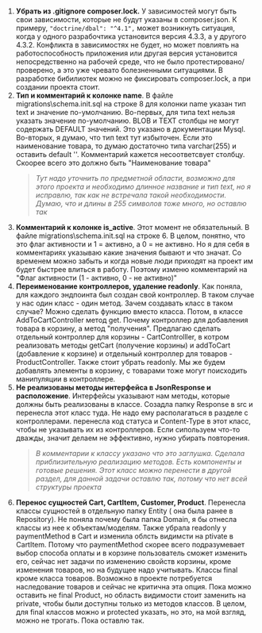 # 
1. **Убрать из .gitignore composer.lock.** У зависимостей могут быть свои зависимости, которые не будут указаны в composer.json. К примеру, `"doctrine/dbal": "^4.1",` может возникнуть ситуация, когда у одного разрабочтика установится версия 4.3.3, а у другого 4.3.2. Конфликта в зависимостях не будет, но может повлиять на работоспособность приложения или другая версия установится непосредственно на рабочей среде, что не было протестировано/проверено, а это уже чревато болезненными ситуациями. В разработке бибилиотек можно не фиксировать composer.lock, а при создании проекта стоит. 
2. **Тип и комментарий к колонке name**. В файле migrations\schema.init.sql на строке 8 для колонки name указан тип text и значение по-умолчанию. Во-первых, для типа text нельзя указать значение по-умолчанию. BLOB и TEXT столбцы не могут содержать DEFAULT значений. Это указано в документации Mysql. Во-вторых, я думаю, что тип text тут избыточен. Если это наименование товара, то думаю достаточно типа varchar(255) и оставить default ''. Комментарий кажется несоответсвует столбцу. Скоорее всего это должно быть "Наименование товара" 
   >*Тут надо уточнить по предметной области, возможно для этого проекта и необходимо длинное название и тип text, но я исправлю, так как не встречала такой необходимости. Думаю, что и длины в 255 символов тоже много, но оставлю так* 
3. **Комментарий к колонке is_active**. Этот момент не обязательный. В файле migrations\schema.init.sql на строке 6. В целом, понятно, что это флаг активности и 1 = активно, а 0 = не активно. Но я для себя в комментариях указываю какие значения бывают и что значат. Со временем можно забыть и когда новые люди приходят на проект им будет быстрее влиться в работу. Поэтому изменю комментарий на "Флаг активности (1 - активно, 0 - не активно)"
4. **Переименование контроллеров, удаление readonly**. Как поняла, для каждого эндпоинта был создан свой контроллер. В таком случае у нас один класс - один метод. Зачем создавать класс в таком случае? Можно сделать функцию вместо класса. Потом, в классе AddToCartController метод get. Почему контроллер для добавления товара в корзину, а метод "получения". Предлагаю сделать отдельный контроллер для корзины - CartControlller, в котром реализовать методы getCart (получение корзины) и addToCart (добавление к корзине) и отдельный контроллер для товаров - ProductController. Также стоит убрать readonly. Мы же будем добавлять элементы в корзину, с товарами тоже могут поисходить манипуляции в контроллере.
5. **Не реализованы методы интерфейса в JsonResponse  и расположение**. Интерфейсы указывают нам методы, которые должны быть реализованы в классе. Созадла папку Response в src и перенесла этот класс туда. Не надо ему располагаться в разделе с контроллерами. перенесла код статуса и Content-Type в этот класс, чтобы не указывать их из контроллеров. Если сипользуем что-то дважды, значит делаем не эффективно, нужно убирать повторения.     
    >*В комментарии к классу указано что это заглушка. Сделала приблизительную реализацию методов. Есть компоненты и готовые решения. Этот класс можно перенести в другой раздел, для данной задачи оставлю так, потому что нет всей структуры проекта*
6. **Перенос сущностей Cart, CartItem, Customer, Product**. Перенесла классы сущностей в отдельную папку Entity ( она была ранее в Repository). Не поняла почему была папка Domain, я бы отнесла классы из нее к объектам/моделям. Также убрала readonly у paymentMethod в Cart и изменила облсть видимсти на ptivate в CartItem.
Потому что paymentMethod скорее всего подразумевает выбор способа оплаты и в корзине пользователь сможет изменить его, сейчас нет задачи по изменению свойств корзины, кроме изменения товаров, но на будущее надо учитывать. Классы final кроме класса товаров. Возможно в проекте потребуется наследование товаров и сейчас не критична эта опция. Пока можно оставить не final Product, но область видимости стоит заменить на private, чтобы были доступны только из методов классов. В целом, для final классов можно и protected указать, но это, на мой взгляд, можно не трогать. Пока оставлю так.